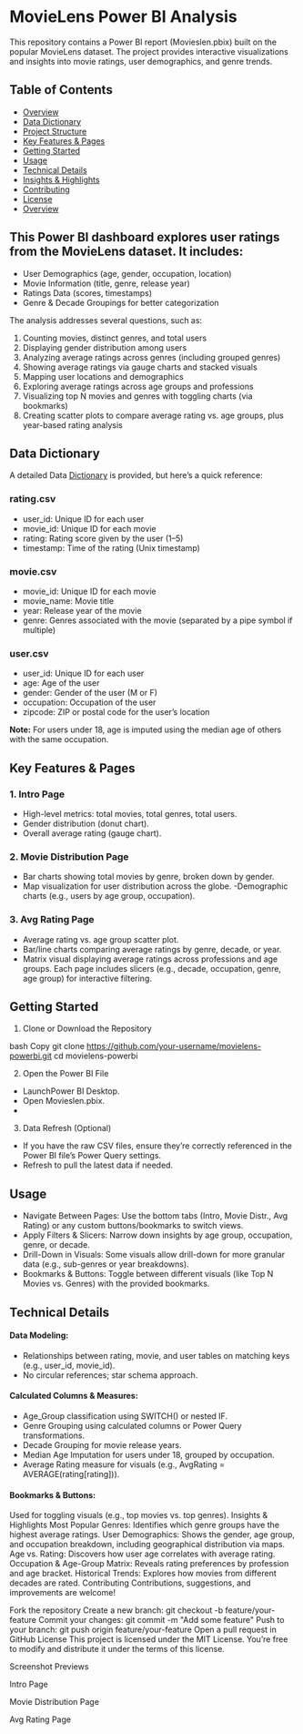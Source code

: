 
# MovieLens Power BI Analysis
This repository contains a Power BI report (Movieslen.pbix) built on the popular MovieLens dataset. The project provides interactive visualizations and insights into movie ratings, user demographics, and genre trends.

## Table of Contents
- [Overview](#overview)
- [Data Dictionary](#DataDictionary)
- [Project Structure](#ProjectStructure)
- [Key Features & Pages](#Keyfeatures&pages)
- [Getting Started](#GettingStarted)
- [Usage](#Usage)
- [Technical Details](#TechnicalDetails)
- [Insights & Highlights](#Insights&Highlights)
- [Contributing](#Contributing)
- [License](#License)
- [Overview](#Overview)

## This Power BI dashboard explores user ratings from the MovieLens dataset. It includes:

- User Demographics (age, gender, occupation, location)
- Movie Information (title, genre, release year)
- Ratings Data (scores, timestamps)
- Genre & Decade Groupings for better categorization

The analysis addresses several questions, such as:

1. Counting movies, distinct genres, and total users
2. Displaying gender distribution among users
3. Analyzing average ratings across genres (including grouped genres)
4. Showing average ratings via gauge charts and stacked visuals
5. Mapping user locations and demographics
6. Exploring average ratings across age groups and professions
7. Visualizing top N movies and genres with toggling charts (via bookmarks)
8. Creating scatter plots to compare average rating vs. age groups, plus year-based rating analysis

## Data Dictionary
A detailed Data [Dictionary](#Dictionary) is provided, but here’s a quick reference:

### rating.csv

- user_id: Unique ID for each user
- movie_id: Unique ID for each movie
- rating: Rating score given by the user (1–5)
- timestamp: Time of the rating (Unix timestamp)

### movie.csv

- movie_id: Unique ID for each movie
- movie_name: Movie title
- year: Release year of the movie
- genre: Genres associated with the movie (separated by a pipe symbol if multiple)

### user.csv

- user_id: Unique ID for each user
- age: Age of the user
- gender: Gender of the user (M or F)
- occupation: Occupation of the user
- zipcode: ZIP or postal code for the user’s location

<b>Note:</b> For users under 18, age is imputed using the median age of others with the same occupation.


## Key Features & Pages
### 1. Intro Page

- High-level metrics: total movies, total genres, total users.
- Gender distribution (donut chart).
- Overall average rating (gauge chart).

### 2. Movie Distribution Page

- Bar charts showing total movies by genre, broken down by gender.
- Map visualization for user distribution across the globe.
-Demographic charts (e.g., users by age group, occupation).

### 3. Avg Rating Page

- Average rating vs. age group scatter plot.
- Bar/line charts comparing average ratings by genre, decade, or year.
- Matrix visual displaying average ratings across professions and age groups.
Each page includes slicers (e.g., decade, occupation, genre, age group) for interactive filtering.

## Getting Started
1. Clone or Download the Repository

bash
Copy
git clone https://github.com/your-username/movielens-powerbi.git
cd movielens-powerbi

2. Open the Power BI File

- LaunchPower BI Desktop.
- Open Movieslen.pbix.
- 
3. Data Refresh (Optional)

- If you have the raw CSV files, ensure they’re correctly referenced in the Power BI file’s Power Query settings.
- Refresh to pull the latest data if needed.

## Usage
- Navigate Between Pages: Use the bottom tabs (Intro, Movie Distr., Avg Rating) or any custom buttons/bookmarks to switch views.
- Apply Filters & Slicers: Narrow down insights by age group, occupation, genre, or decade.
- Drill-Down in Visuals: Some visuals allow drill-down for more granular data (e.g., sub-genres or year breakdowns).
- Bookmarks & Buttons: Toggle between different visuals (like Top N Movies vs. Genres) with the provided bookmarks.

## Technical Details
#### Data Modeling:

- Relationships between rating, movie, and user tables on matching keys (e.g., user_id, movie_id).
- No circular references; star schema approach.

#### Calculated Columns & Measures:
- Age_Group classification using SWITCH() or nested IF.
- Genre Grouping using calculated columns or Power Query transformations.
- Decade Grouping for movie release years.
- Median Age Imputation for users under 18, grouped by occupation.
- Average Rating measure for visuals (e.g., AvgRating = AVERAGE(rating[rating])).

#### Bookmarks & Buttons:

Used for toggling visuals (e.g., top movies vs. top genres).
Insights & Highlights
Most Popular Genres: Identifies which genre groups have the highest average ratings.
User Demographics: Shows the gender, age group, and occupation breakdown, including geographical distribution via maps.
Age vs. Rating: Discovers how user age correlates with average rating.
Occupation & Age-Group Matrix: Reveals rating preferences by profession and age bracket.
Historical Trends: Explores how movies from different decades are rated.
Contributing
Contributions, suggestions, and improvements are welcome!

Fork the repository
Create a new branch: git checkout -b feature/your-feature
Commit your changes: git commit -m "Add some feature"
Push to your branch: git push origin feature/your-feature
Open a pull request in GitHub
License
This project is licensed under the MIT License. You’re free to modify and distribute it under the terms of this license.

Screenshot Previews

Intro Page

Movie Distribution Page

Avg Rating Page

